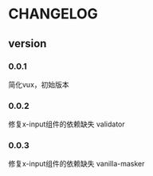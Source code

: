 # CHANGELOG
## version
### 0.0.1
简化vux，初始版本
### 0.0.2
修复x-input组件的依赖缺失 validator
### 0.0.3
修复x-input组件的依赖缺失 vanilla-masker
